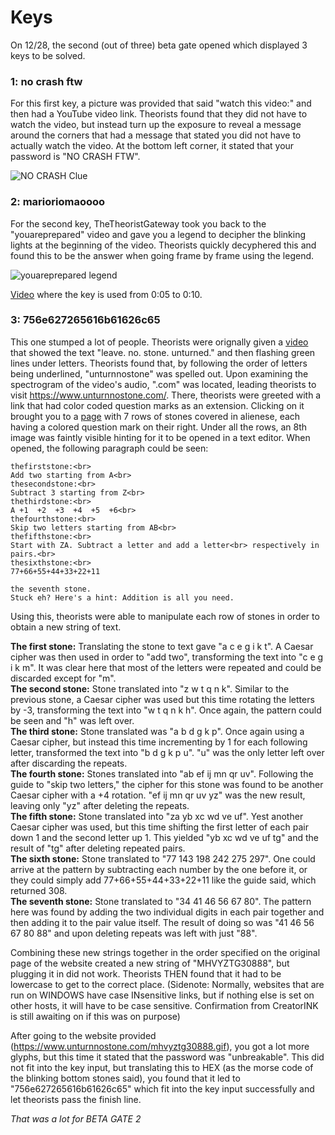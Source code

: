 # Keys

On 12/28, the second (out of three) beta gate opened which displayed 3 keys to be solved.

### **1: no crash ftw**

For this first key, a picture was provided that said "watch this video:" and then had a YouTube video link. Theorists found that they did not have to watch the video, but instead turn up the exposure to reveal a message around the corners that had a message that stated you did not have to actually watch the video. At the bottom left corner, it stated that your password is "NO CRASH FTW".

![NO CRASH Clue](https://www.thetheoristgateway.com/static/clues/0781fa1e-a275-5b67-87ba-03c2c711b93d/2/BetaGate2_Key1_Clue_HyKwIEkVVxk4AaIsCtyFIpe9mNCuaV7TiJaX3ud1.png)

### **2: marioriomaoooo**

For the second key, TheTheoristGateway took you back to the "youareprepared" video and gave you a legend to decipher the blinking lights at the beginning of the video. Theorists quickly decyphered this and found this to be the answer when going frame by frame using the legend.

![youareprepared legend](https://www.thetheoristgateway.com/static/clues/0781fa1e-a275-5b67-87ba-03c2c711b93d/2/BetaGate2_Key2_Clue_VhP2VtrY18hcTvfOFu88GSSYcvOxJOFhqzgmkpKi.png)

[Video](https://www.youtube.com/watch?v=CPyz8IJTgqE) where the key is used from 0:05 to 0:10.

### **3: 756e627265616b61626c65**

This one stumped a lot of people. Theorists were orignally given a [video](https://www.youtube.com/embed/khob-OhfhhI?rel=0&modestbranding=1) that showed the text "leave. no. stone. unturned." and then flashing green lines under letters. Theorists found that, by following the order of letters being underlined, "unturnnostone" was spelled out. Upon examining the spectrogram of the video's audio, ".com" was located, leading theorists to visit <https://www.unturnnostone.com/>. There, theorists were greeted with a link that had color coded question marks as an extension. Clicking on it brought you to a [page](https://www.unturnnostone.com/themissingtones.html) with 7 rows of stones covered in alienese, each having a colored question mark on their right. Under all the rows, an 8th image was faintly visible hinting for it to be opened in a text editor. When opened, the following paragraph could be seen:

```
thefirststone:<br>
Add two starting from A<br>
thesecondstone:<br>
Subtract 3 starting from Z<br>
thethirdstone:<br>
A +1  +2  +3  +4  +5  +6<br>
thefourthstone:<br>
Skip two letters starting from AB<br>
thefifthstone:<br>
Start with ZA. Subtract a letter and add a letter<br> respectively in pairs.<br>
thesixthstone:<br>
77+66+55+44+33+22+11

the seventh stone.
Stuck eh? Here's a hint: Addition is all you need.
```

Using this, theorists were able to manipulate each row of stones in order to obtain a new string of text.

**The first stone:** Translating the stone to text gave "a c e g i k t". A Caesar cipher was then used in order to "add two", transforming the text into "c e g i k m". It was clear here that most of the letters were repeated and could be discarded except for "m".<br>
**The second stone:** Stone translated into "z w t q n k". Similar to the previous stone, a Caesar cipher was used but this time rotating the letters by -3, transforming the text into "w t q n k h". Once again, the pattern could be seen and "h" was left over. <br>
**The third stone:** Stone translated was "a b d g k p". Once again using a Caesar cipher, but instead this time incrementing by 1 for each following letter, transformed the text into "b d g k p u". "u" was the only letter left over after discarding the repeats. <br>
**The fourth stone:** Stones translated into "ab ef ij mn qr uv". Following the guide to "skip two letters," the cipher for this stone was found to be another Caesar cipher with a +4 rotation. "ef ij mn qr uv yz" was the new result, leaving only "yz" after deleting the repeats.<br>
**The fifth stone:** Stone translated into "za yb xc wd ve uf". Yest another Caesar cipher was used, but this time shifting the first letter of each pair down 1 and the second letter up 1. This yielded "yb xc wd ve uf tg" and the result of "tg" after deleting repeated pairs.<br>
**The sixth stone:** Stone translated to "77 143 198 242 275 297". One could arrive at the pattern by subtracting each number by the one before it, or they could simply add 77+66+55+44+33+22+11 like the guide said, which returned 308.<br>
**The seventh stone:** Stone translated to "34 41 46 56 67 80". The pattern here was found by adding the two individual digits in each pair together and then adding it to the pair value itself. The result of doing so was "41 46 56 67 80 88" and upon deleting repeats was left with just "88".<br>

Combining these new strings together in the order specified on the original page of the website created a new string of "MHVYZTG30888", but plugging it in did not work. Theorists THEN found that it had to be lowercase to get to the correct place.
(Sidenote: Normally, websites that are run on WINDOWS have case INsensitive links, but if nothing else is set on other hosts, it will have to be case sensitive. Confirmation from CreatorINK is still awaiting on if this was on purpose)

After going to the website provided (https://www.unturnnostone.com/mhvyztg30888.gif), you got a lot more glyphs, but this time it stated that the password was "unbreakable". This did not fit into the key input, but translating this to HEX (as the morse code of the blinking bottom stones said), you found that it led to "756e627265616b61626c65" which fit into the key input successfully and let theorists pass the finish line.

*That was a lot for BETA GATE 2*
